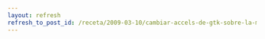 ```yaml
---
layout: refresh
refresh_to_post_id: /receta/2009-03-10/cambiar-accels-de-gtk-sobre-la-marcha
---
```

